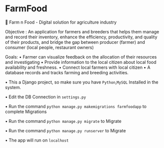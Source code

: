 # FarmFood

🌾 Farm n Food - Digital solution for agriculture industry

Objective :
An application for farmers and breeders that helps them manage and record their inventory, enhance the efficiency, productivity, and quality of their products, and bridge the gap between producer (farmer) and consumer (local people, restaurant owners)

Goals:
• Farmer can visualize feedback on the allocation of their resources and investigating
• Provide information to the local citizen about local food availability and freshness.
• Connect local farmers with local citizen
• A database records and tracks farming and breeding activities.





• This a Django project, so make sure you have `Python`,`MySQL` Installed in the system.

• Edit the DB Connection in `settings.py`

• Run the command `python manage.py makemigrations farmfoodapp` to complete Migrations

• Run the command `python manage.py migrate` to Migrate

• Run the command `python manage.py runserver` to Migrate

• The app will run on `localhost`
